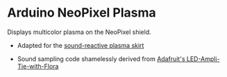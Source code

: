 # Arduino NeoPixel Plasma

Displays multicolor plasma on the NeoPixel shield.


- Adapted for the [sound-reactive plasma skirt](http://make.jamesprenderga.st/plasma-skirt/)

- Sound sampling code shamelessly derived from [Adafruit's LED-Ampli-Tie-with-Flora](https://github.com/adafruit/LED-Ampli-Tie-with-Flora)
